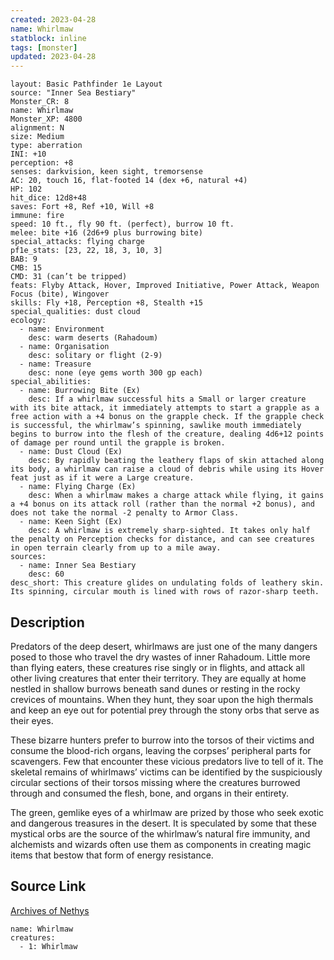 ```yaml
---
created: 2023-04-28
name: Whirlmaw
statblock: inline
tags: [monster]
updated: 2023-04-28
---
```

```statblock
layout: Basic Pathfinder 1e Layout
source: "Inner Sea Bestiary"
Monster_CR: 8
name: Whirlmaw
Monster_XP: 4800
alignment: N
size: Medium
type: aberration
INI: +10
perception: +8
senses: darkvision, keen sight, tremorsense
AC: 20, touch 16, flat-footed 14 (dex +6, natural +4)
HP: 102
hit_dice: 12d8+48
saves: Fort +8, Ref +10, Will +8
immune: fire
speed: 10 ft., fly 90 ft. (perfect), burrow 10 ft.
melee: bite +16 (2d6+9 plus burrowing bite)
special_attacks: flying charge
pf1e_stats: [23, 22, 18, 3, 10, 3]
BAB: 9
CMB: 15
CMD: 31 (can’t be tripped)
feats: Flyby Attack, Hover, Improved Initiative, Power Attack, Weapon Focus (bite), Wingover
skills: Fly +18, Perception +8, Stealth +15
special_qualities: dust cloud
ecology:
  - name: Environment
    desc: warm deserts (Rahadoum)
  - name: Organisation
    desc: solitary or flight (2-9)
  - name: Treasure
    desc: none (eye gems worth 300 gp each)
special_abilities:
  - name: Burrowing Bite (Ex)
    desc: If a whirlmaw successful hits a Small or larger creature with its bite attack, it immediately attempts to start a grapple as a free action with a +4 bonus on the grapple check. If the grapple check is successful, the whirlmaw’s spinning, sawlike mouth immediately begins to burrow into the flesh of the creature, dealing 4d6+12 points of damage per round until the grapple is broken.
  - name: Dust Cloud (Ex)
    desc: By rapidly beating the leathery flaps of skin attached along its body, a whirlmaw can raise a cloud of debris while using its Hover feat just as if it were a Large creature.
  - name: Flying Charge (Ex)
    desc: When a whirlmaw makes a charge attack while flying, it gains a +4 bonus on its attack roll (rather than the normal +2 bonus), and does not take the normal -2 penalty to Armor Class.
  - name: Keen Sight (Ex)
    desc: A whirlmaw is extremely sharp-sighted. It takes only half the penalty on Perception checks for distance, and can see creatures in open terrain clearly from up to a mile away.
sources:
  - name: Inner Sea Bestiary
    desc: 60
desc_short: This creature glides on undulating folds of leathery skin. Its spinning, circular mouth is lined with rows of razor-sharp teeth.
```
## Description
Predators of the deep desert, whirlmaws are just one of the many dangers posed to those who travel the dry wastes of inner Rahadoum. Little more than flying eaters, these creatures rise singly or in flights, and attack all other living creatures that enter their territory. They are equally at home nestled in shallow burrows beneath sand dunes or resting in the rocky crevices of mountains. When they hunt, they soar upon the high thermals and keep an eye out for potential prey through the stony orbs that serve as their eyes.

These bizarre hunters prefer to burrow into the torsos of their victims and consume the blood-rich organs, leaving the corpses’ peripheral parts for scavengers. Few that encounter these vicious predators live to tell of it. The skeletal remains of whirlmaws’ victims can be identified by the suspiciously circular sections of their torsos missing where the creatures burrowed through and consumed the flesh, bone, and organs in their entirety.

The green, gemlike eyes of a whirlmaw are prized by those who seek exotic and dangerous treasures in the desert. It is speculated by some that these mystical orbs are the source of the whirlmaw’s natural fire immunity, and alchemists and wizards often use them as components in creating magic items that bestow that form of energy resistance.
## Source Link
[Archives of Nethys](https://aonprd.com/MonsterDisplay.aspx?ItemName=Whirlmaw)
```encounter-table
name: Whirlmaw
creatures:
  - 1: Whirlmaw
```
